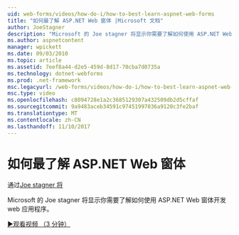 ```yaml
---
uid: web-forms/videos/how-do-i/how-to-best-learn-aspnet-web-forms
title: "如何最了解 ASP.NET Web 窗体 |Microsoft 文档"
author: JoeStagner
description: "Microsoft 的 Joe stagner 将显示你需要了解如何使用 ASP.NET Web 窗体开发 web 应用程序。"
ms.author: aspnetcontent
manager: wpickett
ms.date: 09/03/2010
ms.topic: article
ms.assetid: 7eef8a44-d2e5-459d-8d17-70cba7d0735a
ms.technology: dotnet-webforms
ms.prod: .net-framework
msc.legacyurl: /web-forms/videos/how-do-i/how-to-best-learn-aspnet-web-forms
msc.type: video
ms.openlocfilehash: c8094728e1a2c3685129307a432509db2d5cffaf
ms.sourcegitcommit: 9a9483aceb34591c97451997036a9120c3fe2baf
ms.translationtype: MT
ms.contentlocale: zh-CN
ms.lasthandoff: 11/10/2017
---
```

<a name="how-to-best-learn-aspnet-web-forms"></a>如何最了解 ASP.NET Web 窗体
====================
通过[Joe stagner 将](https://github.com/JoeStagner)

Microsoft 的 Joe stagner 将显示你需要了解如何使用 ASP.NET Web 窗体开发 web 应用程序。

[&#9654;观看视频 （3 分钟）](https://channel9.msdn.com/Blogs/ASP-NET-Site-Videos/how-to-best-learn-aspnet-web-forms)
